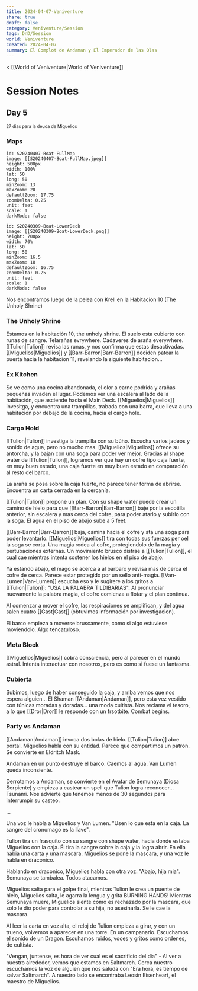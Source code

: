 ```yaml
---
title: 2024-04-07-Veniventure
share: true
draft: false
category: Veniventure/Session
tags: DnD/Session
world: Veniventure
created: 2024-04-07
summary: El Complot de Andaman y El Emperador de las Olas
---
```

< [[World of Veniventure|World of Veniventure]]
# Session Notes

## Day 5
<small>27 dias para la deuda de Miguelios</small>

### Maps


```leaflet 
id: S20240407-Boat-FullMap
image: [[S20240407-Boat-FullMap.jpeg]]
height: 500px  
width: 100%  
lat: 50  
long: 50  
minZoom: 13    
maxZoom: 20  
defaultZoom: 17.75 
zoomDelta: 0.25  
unit: feet  
scale: 1  
darkMode: false
```


```leaflet 
id: S20240309-Boat-LowerDeck
image: [[S20240309-Boat-LowerDeck.png]]
height: 700px  
width: 70%  
lat: 50  
long: 50  
minZoom: 16.5  
maxZoom: 18  
defaultZoom: 16.75  
zoomDelta: 0.25  
unit: feet  
scale: 1  
darkMode: false
```

Nos encontramos luego de la pelea con Krell en la Habitacion 10 (The Unholy Shrine)
### The Unholy Shrine

Estamos en la habitación 10, the unholy shrine. El suelo esta cubierto con runas de sangre. Telarañas evrywhere. Cadaveres de araña everywhere. [[Tulion|Tulion]] revisa las runas, y nos confirma que estas desactivadas. [[Miguelios|Miguelios]] y [[Barr-Barron|Barr-Barron]] deciden patear la puerta hacia la habitacion 11, revelando la siguiente habitacion...

### Ex Kitchen

Se ve como una cocina abandonada, el olor a carne podrida y arañas pequeñas invaden el lugar. Podemos ver una escalera al lado de la habitación, que asciende hacia el Main Deck. [[Miguelios|Miguelios]] invesitga, y encuentra una trampillas, trabada con una barra, que lleva a una habitación por debajo de la cocina, hacia el cargo hole. 

### Cargo Hold

[[Tulion|Tulion]] investiga la trampilla con su búho. Escucha varios jadeos y sonido de agua, pero no mucho mas. [[Miguelios|Miguelios]] ofrece su antorcha, y la bajan con una soga para poder ver mejor. Gracias al shape water de [[Tulion|Tulion]], logramos ver que hay un cofre tipo caja fuerte, en muy buen estado, una caja fuerte en muy buen estado en comparación al resto del barco. 

La araña se posa sobre la caja fuerte, no parece tener forma de abrirse. Encuentra un carta cerrada en la cercanía. 

[[Tulion|Tulion]] propone un plan. Con su shape water puede crear un camino de hielo para que [[Barr-Barron|Barr-Barron]] baje por la escotilla anterior, sin escalera y mas cerca del cofre, para poder atarlo y subirlo con la soga. El agua en el piso de abajo sube a 5 feet. 

[[Barr-Barron|Barr-Barron]] baja, camina hacia el cofre y ata una soga para poder levantarlo. [[Miguelios|Miguelios]] tira con todas sus fuerzas per oel la soga se corta. Una magia rodea al cofre, protegiendolo de la magia y pertubaciones externas. Un movimiento brusco distrae a [[Tulion|Tulion]], el cual cae mientras intenta sostener los hielos en el piso de abajo. 

Ya estando abajo, el mago se acerca a al barbaro y revisa mas de cerca el cofre de cerca. Parece estar protegido por un sello anti-magia. [[Van-Lumen|Van-Lumen]] escucha eso y le sugirere a los gritos a [[Tulion|Tulion]]: "USA LA PALABRA TILDIBARIAS". Al pronunciar nuevamente la palabra magia, el cofre comienza a flotar y el plan continua.

Al comenzar a mover el cofre, las respiraciones se amplifican, y del agua salen cuatro [[Gast|Gast]] (obtuvimos información por investigacion).

El barco empieza a moverse bruscamente, como si algo estuviese moviendolo. Algo tencatuloso. 

### Meta Block

[[Miguelios|Miguelios]] cobra consciencia, pero al parecer en el mundo astral. Intenta interactuar con nosotros, pero es como si fuese un fantasma. 
### Cubierta

Subimos, luego de haber conseguido la caja, y arriba vemos que nos espera alguien... El Shaman [[Andaman|Andaman]], pero esta vez vestido con túnicas moradas y doradas... una moda cultista. Nos reclama el tesoro, a lo que [[Dror|Dror]] le responde con un frsotbite. Combat begins. 

### Party vs Andaman

[[Andaman|Andaman]] invoca dos bolas de hielo. [[Tulion|Tulion]] abre portal. Miguelios habla con su entidad. Parece que compartimos un patron. Se convierte en Eldritch Mask. 

Andaman en un punto destruye el barco. Caemos al agua. Van Lumen queda inconsiente. 

Derrotamos a Andaman, se convierte en el Avatar de Semunaya (Diosa Serpiente) y empieza a castear un spell que Tulion logra reconocer... Tsunami. Nos advierte que tenemos menos de 30 segundos para interrumpir su casteo. 

...

Una voz le habla a Miguelios y Van Lumen. "Usen lo que esta en la caja. La sangre del cronomago es la llave".

Tulion tira un frasquito con su sangre con shape water, hacia donde estaba Miguelios con la caja. Él tira la sangre sobre la caja y la logra abrir. En ella habia una carta y una mascara. Miguelios se pone la mascara, y una voz le habla en draconico. 

Hablando en draconico, Miguelios habla con otra voz. "Abajo, hija mia". Semunaya se tambalea. Todos atacamos. 

Miguelios salta para el golpe final, mientras Tulion le crea un puente de hielo, Miguelios salta, le agarra la lengua y grita BURNING HANDS! Mientras Semunaya muere, Miguelios siente como es rechazado por la mascara, que solo le dio poder para controlar a su hija, no asesinarla. Se le cae la mascara.

Al leer la carta en voz alta, el reloj de Tulion empieza a girar, y con un trueno, volvemos a aparecer en una torre. En un campanario. Escuchamos el sonido de un Dragon. Escuhamos ruidos, voces y gritos como ordenes, de cultista. 

"Vengan, juntense, es hora de ver cual es el sacrificio del dia" - Al ver a nuestro alrededor, vemos que estamos en Saltmarch. Cerca nuestro escuchamos la voz de alguien que nos saluda con "Era hora, es tiempo de salvar Saltmarch". A nuestro lado se encontraba Leosin Eisenheart, el maestro de Miguelios. 








